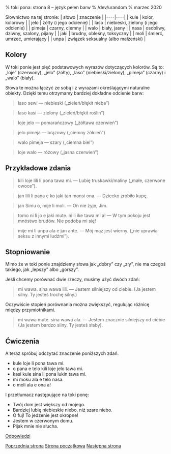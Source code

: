 % toki pona: strona 8 – język pełen barw
% /dev/urandom
% marzec 2020

Słownictwo na tej stronie:
| słowo | znaczenie |
|----|----|
| kule | kolor, kolorowy |
| jelo | żółty (i jego odcienie) |
| laso | niebieski, zielony (i jego odcienie) |
| pimeja | czarny, ciemny |
| walo | biały, jasny |
| nasa | osobliwy, dziwny, szalony, pijany |
| jaki | brudny, obleśny, toksyczny |
| moli | śmierć, umrzeć, umierający |
| unpa | związek seksualny (albo małżeński) |

## Kolory

W toki ponie jest pięć podstawowych wyrazów dotyczących kolorów. Są to: „loje” (czerwony), „jelo” (żółty), „laso” (niebieski/zielony), „pimeja” (czarny) i „walo” (biały).

Słowa te można łączyć ze sobą i z wyrazami określającymi naturalne obiekty. Dzięki
temu otrzymamy bardziej dokładne odcienie barw:

> laso sewi — niebieski („zieleń/błękit nieba”)

> laso kasi — zielony („zieleń/błękit roślin”)

> loje jelo — pomarańczowy („żółtawa czerwień”)

> jelo pimeja — brązowy („ciemny żółcień”)

> walo pimeja — szary („ciemna biel”)

> loje walo — różowy („jasna czerwień”)

## Przykładowe zdania

> kili loje lili li pona tawa mi. — Lubię truskawki/maliny („małe, czerwone owoce”).

> jan lili li pana e ko jaki tan monsi ona. — Dziecko zrobiło kupę.

> jan Simu o, mije li moli. — On nie żyje, Jim.

> tomo ni li jo e jaki mute. ni li ike tawa mi a! — W tym pokoju jest mnóstwo
> brudów. Nie podoba mi się!

> mije mi li unpa ala e jan ante. — Mój mąż jest wierny. („nie uprawia seksu z innymi
> ludźmi”).

## Stopniowanie

Mimo że w toki ponie znajdziemy słowa jak „dobry” czy „zły”, nie ma czegoś takiego,
jak „lepszy” albo „gorszy”.

Jeśli chcemy porównać dwie rzeczy, musimy użyć dwóch zdań:

> mi wawa. sina wawa lili. — Jestem silniejszy od ciebie. (Ja jestem silny. Ty
> jesteś trochę silny.)

Oczywiście stopień porównania można zwiększyć, regulując różnicę między
przymiotnikami.

> mi wawa mute. sina wawa ala. — Jestem znacznie silniejszy od ciebie 
> (Ja jestem bardzo silny. Ty jesteś słaby).

## Ćwiczenia

A teraz spróbuj odczytać znaczenie poniższych zdań.

* kule loje li pona tawa mi.
* o pana e telo kili loje jelo tawa mi. 
* kasi kule sina li pona lukin tawa mi.
* mi moku ala e telo nasa.
* o moli ala e ona a!

I przetłumacz następujące na toki ponę:

* Twój dom jest większy od mojego.
* Bardziej lubię niebieskie niebo, niż szare niebo.
* O fuj! To jedzenie jest okropne!
* Jestem w czerwonym domu.
* Pijak mnie nie słucha.

[Odpowiedzi](pl_answers.html#p8)

[Poprzednia strona](pl_7.html) [Strona początkowa](pl_index.html) [Następna strona](pl_9.html)
